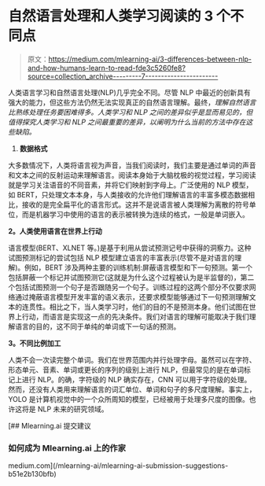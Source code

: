 # 自然语言处理和人类学习阅读的 3 个不同点

> 原文：<https://medium.com/mlearning-ai/3-differences-between-nlp-and-how-humans-learn-to-read-fde3c5260fe8?source=collection_archive---------7----------------------->

人类语言学习和自然语言处理(NLP)几乎完全不同。尽管 NLP 中最近的创新具有强大的能力，但这些方法仍然无法实现真正的自然语言理解。最终，*理解自然语言比熟练处理任务要困难得多。人类学习和 NLP 之间的差异似乎是显而易见的，但值得探究人类学习和 NLP 之间最重要的差异，以阐明为什么当前的方法中存在这些缺陷。*

1.  **数据格式**

大多数情况下，人类将语言视为声音，当我们阅读时，我们主要是通过单词的声音和文本之间的反射运动来理解语言。阅读本身始于大脑枕极的视觉过程，学习阅读就是学习关注语音的不同音素，并将它们映射到字母上。广泛使用的 NLP 模型，如 BERT，只处理文本本身，与人类接收的允许他们理解语言的丰富多模态数据相比，接收的是完全扁平化的语言形式。这并不是说语言被人类理解为离散的符号单位，而是机器学习中使用的语言的表示被转换为连续的格式，一般是单词嵌入。

**2。人类使用语言在世界上行动**

语言模型(BERT、XLNET 等。)是基于利用从尝试预测记号中获得的洞察力。这种试图预测标记的尝试包括 NLP 模型建立语言的丰富表示(尽管不是对语言的理解)。例如，BERT 涉及两种主要的训练机制:屏蔽语言模型和下一句预测。第一个包括屏蔽一个标记并试图预测它(这就是为什么这个过程被认为是半监督的)，第二个包括试图预测一个句子是否跟随另一个句子。训练过程的这两个部分不仅要求网络通过掩蔽语言模型开发丰富的语义表示，还要求模型能够通过下一句预测理解文本的连贯性。相比之下，当人类学习时，他们的目的不是预测本身。他们试图在世界上行动，而语言是实现这一点的先决条件。我们对语言的理解可能取决于我们理解语言的目的，这不同于单纯的单词或下一句话的预测。

**3。不同比例加工**

人类不会一次读完整个单词。我们在世界范围内并行处理字母。虽然可以在字符、形态单元、音素、单词或更长的序列的级别上进行 NLP，但最常见的是在单词标记上进行 NLP。的确，字符级的 NLP 确实存在，CNN 可以用于字符级的处理。然而，还没有人类用来理解语言的词汇单位、单词和句子的多尺度理解。事实上，YOLO 是计算机视觉中的一个众所周知的模型，已经被用于处理多尺度的图像。也许这将是 NLP 未来的研究领域。

[](/mlearning-ai/mlearning-ai-submission-suggestions-b51e2b130bfb) [## Mlearning.ai 提交建议

### 如何成为 Mlearning.ai 上的作家

medium.com](/mlearning-ai/mlearning-ai-submission-suggestions-b51e2b130bfb)